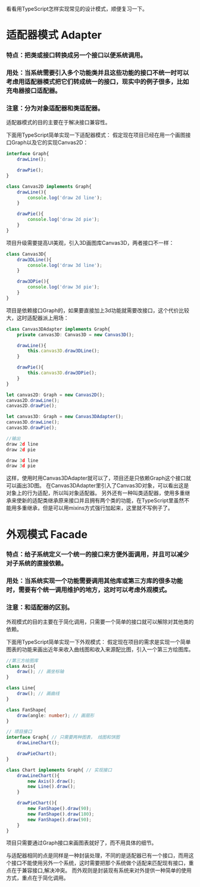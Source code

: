 看看用TypeScript怎样实现常见的设计模式，顺便复习一下。

# 适配器模式 Adapter

### 特点：把类或接口转换成另一个接口以便系统调用。

### 用处：当系统需要引入多个功能类并且这些功能的接口不统一时可以考虑用适配器模式把它们转成统一的接口，现实中的例子很多，比如充电器接口适配器。

### 注意：分为对象适配器和类适配器。

适配器模式的目的主要在于解决接口兼容性。

下面用TypeScript简单实现一下适配器模式：
假定现在项目已经在用一个画图接口Graph以及它的实现Canvas2D：

```ts
interface Graph{
    drawLine();

    drawPie();
}

class Canvas2D implements Graph{
    drawLine(){
        console.log('draw 2d line');
    }

    drawPie(){
        console.log('draw 2d pie');
    }
}
```
项目升级需要提高UI美观，引入3D画图库Canvas3D，两者接口不一样：

```ts
class Canvas3D{
    draw3DLine(){
        console.log('draw 3d line');
    }

    draw3DPie(){
        console.log('draw 3d pie');
    }
}
```
项目是依赖接口Graph的，如果要直接加上3d功能就需要改接口，这个代价比较大，这时适配器派上用场：

```ts
class Canvas3DAdapter implements Graph{
    private canvas3D: Canvas3D = new Canvas3D();

    drawLine(){
        this.canvas3D.draw3DLine();
    }

    drawPie(){
        this.canvas3D.draw3DPie();
    }
}

let canvas2D: Graph = new Canvas2D();
canvas2D.drawLine();
canvas2D.drawPie();

let canvas3D: Graph = new Canvas3DAdapter();
canvas3D.drawLine();
canvas3D.drawPie();

//输出
draw 2d line
draw 2d pie

draw 3d line
draw 3d pie
```
这样，使用时用Canvas3DAdapter就可以了，项目还是只依赖Graph这个接口就可以画出3D图。
在Canvas3DAdapter里引入了Canvas3D对象，可以看出这是对象上的行为适配，所以叫对象适配器。
另外还有一种叫类适配器，使用多重继承来使新的适配类继承原来接口并且拥有两个类的功能，在TypeScript里虽然不能用多重继承，但是可以用mixins方式强行加起来，这里就不写例子了。

# 外观模式 Facade

### 特点：给子系统定义一个统一的接口来方便外面调用，并且可以减少对子系统的直接依赖。

### 用处：当系统实现一个功能需要调用其他库或第三方库的很多功能时，需要有个统一调用维护的地方，这时可以考虑外观模式。

### 注意：和适配器的区别。

外观模式的目的主要在于简化调用，只需要一个简单的接口就可以解除对其他类的依赖。

下面用TypeScript简单实现一下外观模式：
假定现在项目的需求是实现一个简单图表的功能来画出近年来收入曲线图和收入来源配比图，引入一个第三方绘图库。

```ts
//第三方绘图库
class Axis{
    draw(); // 画坐标轴
}

class Line{
    draw(); // 画曲线
}

class FanShape{
    draw(angle: number); // 画扇形
}

// 项目接口
interface Graph{ // 只需要两种图表， 线图和饼图
    drawLineChart();

    drawPieChart();
}

class Chart implements Graph{ // 实现接口
    drawLineChart(){
        new Axis().draw();
        new Line().draw();
    }

    drawPieChart(){
        new FanShape().draw(90);
        new FanShape().draw(180);
        new FanShape().draw(90);
    }
}
```
项目只需要通过Graph接口来画图表就好了，而不用具体的细节。

与适配器相同的点是同样是一种封装处理，不同的是适配器已有一个接口，而用这个接口不能使用另外一个系统，这时需要把那个系统做个适配来匹配现有接口，重点在于兼容接口,解决冲突。
而外观则是封装现有系统来对外提供一种简单的使用方式，重点在于简化调用。